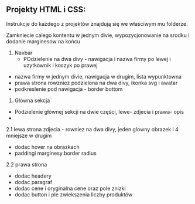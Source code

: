 ## Projekty HTML i CSS:

Instrukcje do każdego z projektów znajdują się we właściwym mu folderze.

Zamkniecie calego kontentu w jednym divie, wypozycjonowanie na srodku i dodanie marginesow na końcu

1. Navbar
   - POdzielenie na dwa divy - nawigacja i nazwa firmy po lewej i uzytkownik i koszyk po prawej
 - nazwa firmy w jednym divie, nawigacja w drugim, lista wypunktowna
-  prawa strona rowzniez podzielona na dwa divy, ikonka svg i awatar
-  podkreslenie pod nawigacja - border bottom

1. Główna sekcja

-  Podzielenie głównej sekcji na dwie części, lewe- zdjecia i prawa- opis
-  
2.1 lewa strona
zdjecia - rowniez na dwa divy, jeden glowny obrazek i 4 mniejsze w drugim
- dodac hover na obrazkach
- paddingi marginesy border radius

2.2 prawa strona

  - dodac headery
  - dodac paragraf
  - dodac cene i oryginalna cene oraz pole znizki
  - dodac button i ple zwiekszenia liczby produktów
